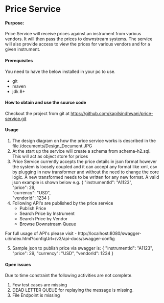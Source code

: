 # Price Service

#### Purpose:
Price Service will receive prices against an instrument from various vendors. It will then pass the prices to downstream systems.
The service will also provide access to view the prices for various vendors and for a given instrument.

#### Prerequisites
You need to have the below installed in your pc to use.
* git
* maven
* jdk 8+

#### How to obtain and use the source code
Checkout the project from git at https://github.com/kapilsindhwani/price-service.git
#### Usage
1. The design diagram on how the price service works is described in the file /documents/Design_Document.JPG
2. At the start up the service will create a schema from schema-h2.sql. This will act as object store for prices
3. Price Service currently accepts the price details in json format however the system is loosely coupled and it can accept any format like xml, csv by plugging in new transformer and without the need to change the core logic. A new transformed needs to be written for any new format. A valid json example is shown below e.g. 
    {
         "instrumentId": "A1123",     
         "price": 29,     
         "currency": "USD",     
         "vendorId": 1234
     }
4. Following API's are published by the price service 
    * Publish Price
    * Search Price by Instrument
    * Search Price by Vendor
    * Browse Downstream Queue

For full usage of API's please visit - http://localhost:8080/swagger-ui/index.html?configUrl=/v3/api-docs/swagger-config

5. Sample json to publish price via swagger is:
                                               {
                                                   "instrumentId": "A1123",
                                                   "price": 29,
                                                   "currency": "USD",
                                                   "vendorId": 1234
                                               }
#### Open issues
Due to time constraint the following activities are not complete.
1. Few test cases are missing
2. DEAD LETTER QUEUE for replaying the message is missing.
3. File Endpoint is missing                                               
                                               
                                               
